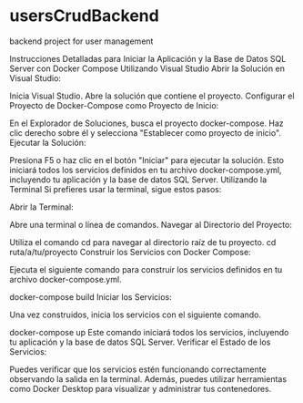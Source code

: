 # usersCrudBackend
backend project for user management


Instrucciones Detalladas para Iniciar la Aplicación y la Base de Datos SQL Server con Docker Compose
Utilizando Visual Studio
Abrir la Solución en Visual Studio:

Inicia Visual Studio.
Abre la solución que contiene el proyecto.
Configurar el Proyecto de Docker-Compose como Proyecto de Inicio:

En el Explorador de Soluciones, busca el proyecto docker-compose.
Haz clic derecho sobre él y selecciona "Establecer como proyecto de inicio".
Ejecutar la Solución:

Presiona F5 o haz clic en el botón "Iniciar" para ejecutar la solución.
Esto iniciará todos los servicios definidos en tu archivo docker-compose.yml, incluyendo tu aplicación y la base de datos SQL Server.
Utilizando la Terminal
Si prefieres usar la terminal, sigue estos pasos:

Abrir la Terminal:

Abre una terminal o línea de comandos.
Navegar al Directorio del Proyecto:

Utiliza el comando cd para navegar al directorio raíz de tu proyecto.
cd ruta/a/tu/proyecto
Construir los Servicios con Docker Compose:

Ejecuta el siguiente comando para construir los servicios definidos en tu archivo docker-compose.yml.

docker-compose build
Iniciar los Servicios:

Una vez construidos, inicia los servicios con el siguiente comando.

docker-compose up
Este comando iniciará todos los servicios, incluyendo tu aplicación y la base de datos SQL Server.
Verificar el Estado de los Servicios:

Puedes verificar que los servicios estén funcionando correctamente observando la salida en la terminal.
Además, puedes utilizar herramientas como Docker Desktop para visualizar y administrar tus contenedores.
